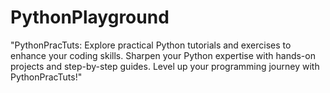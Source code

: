 # PythonPlayground
"PythonPracTuts: Explore practical Python tutorials and exercises to enhance your coding skills. Sharpen your Python expertise with hands-on projects and step-by-step guides. Level up your programming journey with PythonPracTuts!"
